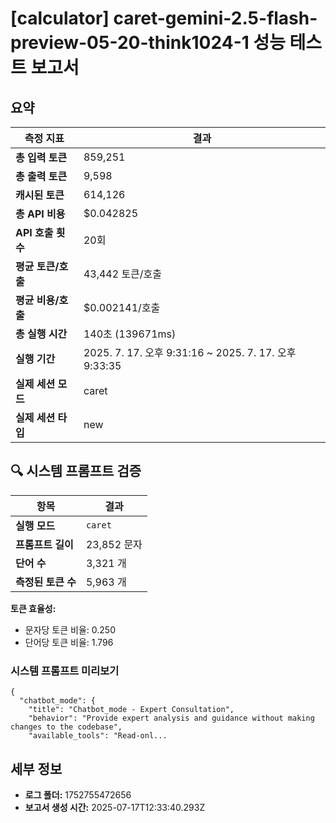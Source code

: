 # [calculator] caret-gemini-2.5-flash-preview-05-20-think1024-1 성능 테스트 보고서

## 요약

| 측정 지표 | 결과 |
|---|---|
| **총 입력 토큰** | 859,251 |
| **총 출력 토큰** | 9,598 |
| **캐시된 토큰** | 614,126 |
| **총 API 비용** | $0.042825 |
| **API 호출 횟수** | 20회 |
| **평균 토큰/호출** | 43,442 토큰/호출 |
| **평균 비용/호출** | $0.002141/호출 |
| **총 실행 시간** | 140초 (139671ms) |
| **실행 기간** | 2025. 7. 17. 오후 9:31:16 ~ 2025. 7. 17. 오후 9:33:35 |
| **실제 세션 모드** | caret |
| **실제 세션 타입** | new |


## 🔍 시스템 프롬프트 검증

| 항목 | 결과 |
|---|---|
| **실행 모드** | `caret` |
| **프롬프트 길이** | 23,852 문자 |
| **단어 수** | 3,321 개 |
| **측정된 토큰 수** | 5,963 개 |

**토큰 효율성:**
- 문자당 토큰 비율: 0.250
- 단어당 토큰 비율: 1.796

### 시스템 프롬프트 미리보기
```
{
  "chatbot_mode": {
    "title": "Chatbot_mode - Expert Consultation",
    "behavior": "Provide expert analysis and guidance without making changes to the codebase",
    "available_tools": "Read-onl...
```




## 세부 정보

- **로그 폴더:** 1752755472656
- **보고서 생성 시간:** 2025-07-17T12:33:40.293Z
